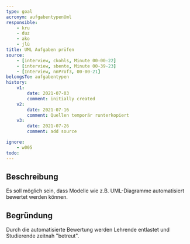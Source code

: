 ```yaml
---
type: goal
acronym: aufgabentypenUml
responsible: 
    - kru
    - duz
    - ako
    - jlü
title: UML Aufgaben prüfen
source:
    - [interview, ckohls, Minute 00-00-22]
    - [interview, sbente, Minute 00-39-23]
    - [Interview, nnProf3, 00-00-21]
belongsTo: aufgabentypen
history:
    v1:
        date: 2021-07-03
        comment: initially created
    v2:
        date: 2021-07-16
        comment: Quellen temporär runterkopiert
    v3: 
        date: 2021-07-26
        comment: add source

ignore:
    - w005
todo:
---
```


## Beschreibung

Es soll möglich sein, dass Modelle wie z.B. UML-Diagramme automatisiert bewertet werden können.

## Begründung

Durch die automatisierte Bewertung werden Lehrende entlastet und Studierende zeitnah "betreut".

